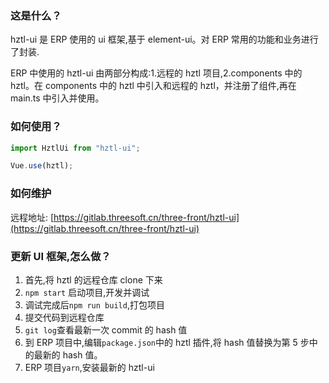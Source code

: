 ### 这是什么？

hztl-ui 是 ERP 使用的 ui 框架,基于 element-ui。对 ERP 常用的功能和业务进行了封装.

ERP 中使用的 hztl-ui 由两部分构成:1.远程的 hztl 项目,2.components 中的 hztl。在 components 中的 hztl 中引入和远程的 hztl，并注册了组件,再在 main.ts 中引入并使用。

### 如何使用？

```javascript
import HztlUi from "hztl-ui";

Vue.use(hztl);
```

### 如何维护

远程地址: [https://gitlab.threesoft.cn/three-front/hztl-ui](https://gitlab.threesoft.cn/three-front/hztl-ui)

### 更新 UI 框架,怎么做？

1. 首先,将 hztl 的远程仓库 clone 下来
2. `npm start` 启动项目,开发并调试
3. 调试完成后`npm run build`,打包项目
4. 提交代码到远程仓库
5. `git log`查看最新一次 commit 的 hash 值
6. 到 ERP 项目中,编辑`package.json`中的 hztl 插件,将 hash 值替换为第 5 步中的最新的 hash 值。
7. ERP 项目`yarn`,安装最新的 hztl-ui
